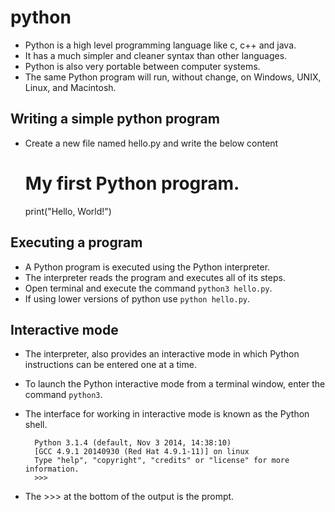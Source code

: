 # python

- Python is a high level programming language like c, c++ and java.
- It has a much simpler and cleaner syntax than other languages.
- Python is also very portable between computer systems.
- The same Python program will run, without change, on Windows, UNIX, Linux, and Macintosh.

## Writing a simple python program

- Create a new file named hello.py and write the below content


    # My first Python program. 
    print("Hello, World!")

## Executing a program

- A Python program is executed using the Python interpreter.
- The interpreter reads the program and executes all of its steps.
- Open terminal and execute the command `python3 hello.py`.
- If using lower versions of python use `python hello.py`.

## Interactive mode

- The interpreter, also provides an interactive mode in which Python instructions can be entered one at a time.
- To launch the Python interactive mode from a terminal window, enter the command `python3`.
- The interface for working in interactive mode is known as the Python shell.

        Python 3.1.4 (default, Nov 3 2014, 14:38:10)
        [GCC 4.9.1 20140930 (Red Hat 4.9.1-11)] on linux
        Type "help", "copyright", "credits" or "license" for more information. 
        >>>

- The >>> at the bottom of the output is the prompt.